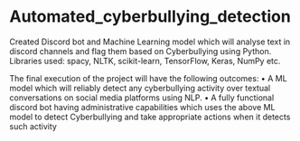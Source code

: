 # Automated_cyberbullying_detection

Created Discord bot and Machine Learning model which will analyse text in discord channels and flag them based on Cyberbullying using Python. Libraries used: spacy, NLTK, scikit-learn, TensorFlow, Keras, NumPy etc.

The final execution of the project will have the following outcomes:
• A ML model which will reliably detect any cyberbullying activity over textual 
conversations on social media platforms using NLP.
• A fully functional discord bot having administrative capabilities which uses the above ML 
model to detect Cyberbullying and take appropriate actions when it detects such activity
